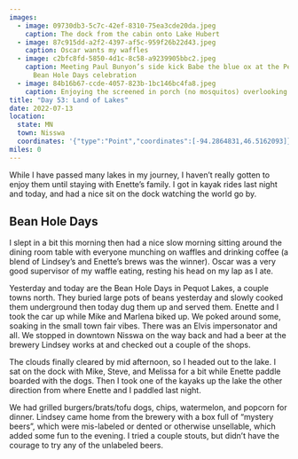 ```yaml
---
images:
  - image: 09730db3-5c7c-42ef-8310-75ea3cde20da.jpeg
    caption: The dock from the cabin onto Lake Hubert
  - image: 87c915dd-a2f2-4397-af5c-959f26b22d43.jpeg
    caption: Oscar wants my waffles
  - image: c2bfc8fd-5850-4d1c-8c58-a9239905bbc2.jpeg
    caption: Meeting Paul Bunyon’s side kick Babe the blue ox at the Pequot Lakes
      Bean Hole Days celebration
  - image: 84b16b67-ccde-4057-823b-1bc146bc4fa8.jpeg
    caption: Enjoying the screened in porch (no mosquitos) overlooking the woods
title: "Day 53: Land of Lakes"
date: 2022-07-13
location:
  state: MN
  town: Nisswa
  coordinates: '{"type":"Point","coordinates":[-94.2864831,46.5162093]}'
miles: 0
---
```

While I have passed many lakes in my journey, I haven’t really gotten to enjoy them until staying with Enette’s family. I got in kayak rides last night and today, and had a nice sit on the dock watching the world go by. 

## Bean Hole Days

I slept in a bit this morning then had a nice slow morning sitting around the dining room table with everyone munching on waffles and drinking coffee (a blend of Lindsey’s and Enette’s brews was the winner). Oscar was a very good supervisor of my waffle eating, resting his head on my lap as I ate. 

Yesterday and today are the Bean Hole Days in Pequot Lakes, a couple towns north. They buried large pots of beans yesterday and slowly cooked them underground then today dug them up and served them. Enette and I took the car up while Mike and Marlena biked up. We poked around some, soaking in the small town fair vibes. There was an Elvis impersonator and all. We stopped in downtown Nisswa on the way back and had a beer at the brewery Lindsey works at and checked out a couple of the shops. 

The clouds finally cleared by mid afternoon, so I headed out to the lake. I sat on the dock with Mike, Steve, and Melissa for a bit while Enette paddle boarded with the dogs. Then I took one of the kayaks up the lake the other direction from where Enette and I paddled last night. 

We had grilled burgers/brats/tofu dogs, chips, watermelon, and popcorn for dinner. Lindsey came home from the brewery with a box full of “mystery beers”, which were mis-labeled or dented or otherwise unsellable, which added some fun to the evening. I tried a couple stouts, but didn’t have the courage to try any of the unlabeled beers. 